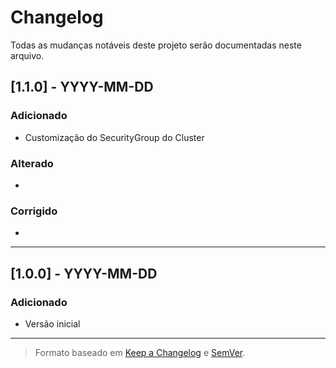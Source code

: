 # Changelog

Todas as mudanças notáveis deste projeto serão documentadas neste arquivo.

## [1.1.0] - YYYY-MM-DD
### Adicionado
- Customização do SecurityGroup do Cluster

### Alterado
- 

### Corrigido
- 

---

## [1.0.0] - YYYY-MM-DD
### Adicionado
- Versão inicial

---

> Formato baseado em [Keep a Changelog](https://keepachangelog.com/pt-BR/1.0.0/) e [SemVer](https://semver.org/lang/pt-BR/).